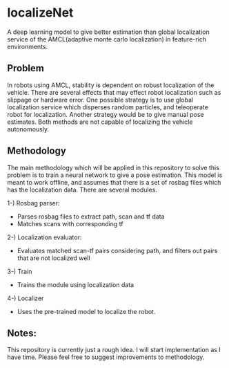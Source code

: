 # localizeNet

A deep learning model to give better estimation than global localization service
of the AMCL(adaptive monte carlo localization) in feature-rich environments.

## Problem

In robots using AMCL, stability is dependent on robust localization of the vehicle.
There are several effects that may effect robot localization such as slippage or hardware error.
One possible strategy is to use global localization service which disperses
random particles, and teleoperate robot for localization. Another strategy
would be to give manual pose estimates. Both methods are not capable of
localizing the vehicle autonomously.

## Methodology

The main methodology which will be applied in this repository to solve this
problem is to train a neural network to give a pose estimation. This model is
meant to work offline, and assumes that there is a set of rosbag files
which has the localization data. There are several modules.

1-) Rosbag parser:
  - Parses rosbag files to extract path, scan and tf data
  - Matches scans with corresponding tf

2-) Localization evaluator:
  - Evaluates matched scan-tf pairs considering path, and filters out pairs that are not localized well

3-) Train
  - Trains the module using localization data

4-) Localizer
  - Uses the pre-trained model to localize the robot.

## Notes:

This repository is currently just a rough idea. I will start implementation as I have time.
Please feel free to suggest improvements to methodology.
